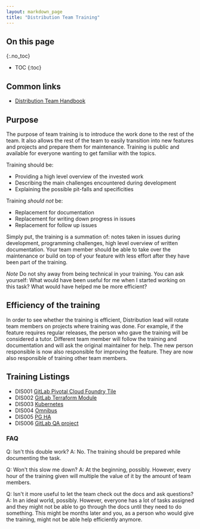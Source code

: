 ```yaml
---
layout: markdown_page
title: "Distribution Team Training"
---
```


## On this page
{:.no_toc}

- TOC
{:toc}

## Common links

* [Distribution Team Handbook](https://github.com/isamu-isozaki/teamai_test/tree/master/engineering/dev-backend/distribution/index.html.md/index.html.md)

## Purpose

The purpose of team training is to introduce the work done to the rest of the team.
It also allows the rest of the team to easily transition into new features and projects
and prepare them for maintenance. Training is public and available for everyone
wanting to get familiar with the topics.

Training should be:

* Providing a high level overview of the invested work
* Describing the main challenges encountered during development
* Explaining the possible pit-falls and specificities

Training *should not* be:

* Replacement for documentation
* Replacement for writing down progress in issues
* Replacement for follow up issues

Simply put, the training is a summation of: notes taken in issues during development,
programming challenges, high level overview of written documentation. Your team
member should be able to take over the maintenance or build on top of your feature
with less effort after they have been part of the training.

*Note* Do not shy away from being technical in your training. You can ask yourself:
What would have been useful for me when I started working on this task? What
would have helped me be more efficient?

## Efficiency of the training

In order to see whether the training is efficient, Distribution lead will rotate team
members on projects where training was done. For example, if the feature
requires regular releases, the person who gave the training will be considered
a tutor. Different team member will follow the training and documentation and
will ask the original maintainer for help. The new person responsible is now
also responsible for improving the feature. They are now also responsible of
training other team members.

## Training Listings

- DIS001 [GitLab Pivotal Cloud Foundry Tile](https://youtu.be/oo2p6WtHhG4/index.html.md)
- DIS002 [GitLab Terraform Module](https://youtu.be/JbbKq0UrDec/index.html.md)
- DIS003 [Kubernetes](https://youtu.be/Po8vUvoiMYU/index.html.md)
- DIS004 [Omnibus](https://youtu.be/m89NHLhTMj4/index.html.md)
- DIS005 [PG HA](https://youtu.be/2Uz2piFLp7k/index.html.md)
- DIS006 [GitLab QA project](https://youtu.be/Ym159ATYN_g/index.html.md)

### FAQ

Q: Isn't this double work?
A: No. The training should be prepared while documenting the task.

Q: Won't this slow me down?
A: At the beginning, possibly. However, every hour of the training given will
multiple the value of it by the amount of team members.

Q: Isn't it more useful to let the team check out the docs and ask questions?
A: In an ideal world, possibly. However, everyone has a lot of tasks assigned
and they might not be able to go through the docs until they need to do something.
This might be months later and you, as a person who would give the training, might not
be able help efficiently anymore.
